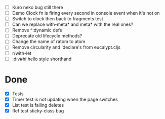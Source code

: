 - [ ] Kuro neko bug still there
- [ ] Demo Clock fn is firing every second in console event when it's not on
- [ ] Switch to clock then back to fragments test
- [ ] Can we replace with-meta* and meta* with the real ones?
- [ ] Remove ^:dynamic defs
- [ ] Deprecate old lifecycle methods?
- [ ] Change the name of ratom to atom
- [ ] Remove circularity and 'declare's from eucalypt.cljs
- [ ] r/with-let
- [ ] :div#hi.hello style shorthand

# Done

- [x] Tests
- [x] Timer test is not updating when the page switches
- [x] List test is failing deletes
- [x] Ref test sticky-class bug
